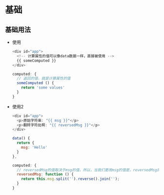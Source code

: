 # 基础

## 基础用法

- 使用

    ```js
    <div id="app">
      <!-- 计算属性的值可以像data数据一样，直接被使用 -->
      {{ someComputed }}
    </div>
    ```

    ```js
    computed: {
      // 返回的值，就是计算属性的值
      someComputed () {
        return 'some values'
      }
    }
    ```

- 使用2

    ```js
    <div id="app">
      <p>原始字符串: "{{ msg }}"</p>
      <p>翻转字符处啊: "{{ reversedMsg }}"</p>
    </div>
    ```

    ```js
    data() {
      return {
        msg: 'Hello'
      }
    },

    computed: {
      // reversedMsg的值取决于msg的值，所以，当我们更改msg的值是，reversedMsg的值也会随之更改
      reversedMsg: function () {
        return this.msg.split('').reverse().join('');
      }
    }
    ```

